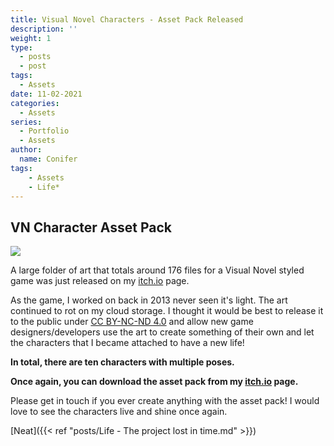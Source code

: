 ```yaml
---
title: Visual Novel Characters - Asset Pack Released
description: ''
weight: 1
type:
  - posts
  - post
tags:
  - Assets
date: 11-02-2021
categories:
  - Assets
series:
  - Portfolio
  - Assets
author:
  name: Conifer
tags:
    - Assets
    - Life*
---
```


## VN Character Asset Pack

![](https://i.postimg.cc/bYTkvgFg/vnassets-webpage.png#center)

A large folder of art that totals around 176 files for a Visual Novel styled game was just released on my [itch.io](https://conifer-dev.itch.io/visual-novel-characters-asset-pack) page.

As the game, I worked on back in 2013 never seen it's light. The art continued to rot on my cloud storage. I thought it would be best to release it to the public under [CC BY-NC-ND 4.0](https://creativecommons.org/licenses/by-nc-nd/4.0/) and allow new game designers/developers use the art to create something of their own and let the characters that I became attached to have a new life!

**In total, there are ten characters with multiple poses.**

**Once again, you can download the asset pack from my **[**itch.io**](https://conifer-dev.itch.io/visual-novel-characters-asset-pack)** page.**

Please get in touch if you ever create anything with the asset pack! I would love to see the characters live and shine once again.

[Neat]({{< ref "posts/Life - The project lost in time.md" >}})

[go]: https://golang.org/

[gohtmltemplate]: https://golang.org/pkg/html/template/
